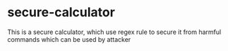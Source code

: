 # secure-calculator
This is a secure calculator, which use regex rule to secure it from harmful commands which can be used by attacker
